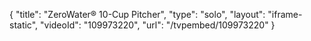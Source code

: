 {
    "title": "ZeroWater&reg; 10-Cup Pitcher",
    "type": "solo",
    "layout": "iframe-static",
    "videoId": "109973220",
    "url": "\/tvpembed\/109973220"
}